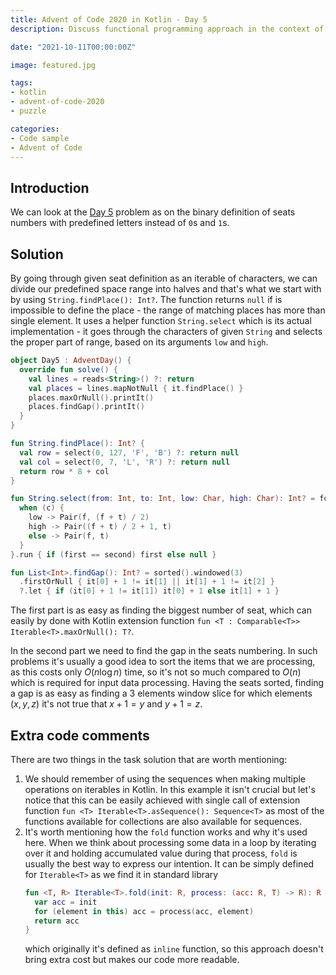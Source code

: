 ```yaml
---
title: Advent of Code 2020 in Kotlin - Day 5
description: Discuss functional programming approach in the context of numbers representation in binary system

date: "2021-10-11T00:00:00Z"

image: featured.jpg

tags:
- kotlin
- advent-of-code-2020
- puzzle

categories:
- Code sample
- Advent of Code
---
```


## Introduction

We can look at the [Day 5](https://adventofcode.com/2020/day/5) problem as on the binary definition of
seats numbers with predefined letters instead of `0`s and `1`s.

## Solution

By going through given seat definition as an iterable of characters, we can divide our predefined space range
into halves and that's what we start with by using `String.findPlace(): Int?`. The function returns `null` if
is impossible to define the place - the range of matching places has more than single element. It uses a helper
function `String.select` which is its actual implementation - it goes through the characters of given `String`
and selects the proper part of range, based on its arguments `low` and `high`.

```kotlin
object Day5 : AdventDay() {
  override fun solve() {
    val lines = reads<String>() ?: return
    val places = lines.mapNotNull { it.findPlace() }
    places.maxOrNull().printIt()
    places.findGap().printIt()
  }
}

fun String.findPlace(): Int? {
  val row = select(0, 127, 'F', 'B') ?: return null
  val col = select(0, 7, 'L', 'R') ?: return null
  return row * 8 + col
}

fun String.select(from: Int, to: Int, low: Char, high: Char): Int? = fold(Pair(from, to)) { (f, t), c ->
  when (c) {
    low -> Pair(f, (f + t) / 2)
    high -> Pair((f + t) / 2 + 1, t)
    else -> Pair(f, t)
  }
}.run { if (first == second) first else null }

fun List<Int>.findGap(): Int? = sorted().windowed(3)
  .firstOrNull { it[0] + 1 != it[1] || it[1] + 1 != it[2] }
  ?.let { if (it[0] + 1 != it[1]) it[0] + 1 else it[1] + 1 }
```

The first part is as easy as finding the biggest number of seat, which can easily by done with Kotlin extension function
`fun <T : Comparable<T>> Iterable<T>.maxOrNull(): T?`.

In the second part we need to find the gap in the seats numbering. In such problems it's usually a good idea to sort the
items that we are processing, as this costs only $O(n \log n)$ time, so it's not so much compared to $O(n)$ which is
required for input data processing. Having the seats sorted, finding a gap is as easy as finding a 3 elements window slice
for which elements $(x, y, z)$ it's not true that $x + 1 = y$ and $y + 1 = z$.

## Extra code comments

There are two things in the task solution that are worth mentioning:
1. We should remember of using the sequences when making multiple operations on iterables in Kotlin. In this example it
   isn't crucial but let's notice that this can be easily achieved with single call of extension function `fun <T> Iterable<T>.asSequence(): Sequence<T>`
   as most of the functions available for collections are also available for sequences.
2. It's worth mentioning how the `fold` function works and why it's used here. When we think about processing some data
   in a loop by iterating over it and holding accumulated value during that process, `fold` is usually the best way to
   express our intention. It can be simply defined for `Iterable<T>` as we find it in standard library
    ```kotlin
    fun <T, R> Iterable<T>.fold(init: R, process: (acc: R, T) -> R): R {
      var acc = init
      for (element in this) acc = process(acc, element)
      return acc
    }
    ```
    which originally it's defined as `inline` function, so this approach doesn't bring extra cost but
    makes our code more readable.

